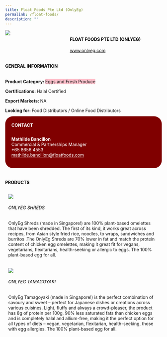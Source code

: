 ```yaml
--- 
title: Float Foods Pte Ltd (OnlyEg) 
permalink: /float-foods/ 
description: ""
--- 
```

<div class="flex-paragraph"> 
<p style="text-transform: uppercase">
</p>
</div> 
<div class="flex-container" style="display: flex; flex-wrap: wrap;"> 
<div class="card sgds" style="flex: 1 1 40%; display: block;">
<img src="https://drive.google.com/u/0/uc?id=1QnpK-pD_4QP7Cm1NIGMAn-K2sKRQVKUg&amp;export=download">
</div> 
<div class="card-sgds" style="flex: 1 1 58%; display: block; margin-left: 3px"> 
<h4 style="text-transform: uppercase; color: black;">
<b>Float Foods Pte Ltd (OnlyEg)
</b>
</h4> 
<p>
<a href="https://www.onlyeg.com" target="_blank">www.onlyeg.com
</a>
</p> 
</div> 
</div> 
<h4 style="text-transform: uppercase; color: black;">
<b>General Information
</b>
</h4> 
<div class="flex-container" style="display: flex; flex-wrap: wrap;"> 
<div class="card sgds" style="flex: 1 1 65%; display: block; align-self: stretch"> 
<div class="flex-paragraph"> 
<p>
<b>Product Category: 
</b>
<span style="background-color: pink; border-radius: 10 px;">Eggs and Fresh Produce
</span>
</p> 
<p>
<b>Certifications: 
</b>Halal Certified
</p> 
<p>
<b>Export Markets: 
</b>NA
</p> 
<p style="margin-bottom: 10px;">
<b>Looking for: 
</b>Food Distributors / Online Food Distributors
</p> 
</div> 
</div> 
<div class="card sgds" style="flex: 1 1 35%; padding: 10px; display: block; background-color: maroon; border-radius: 25px; align-self: center;"> 
<h4 style="color: white; margin-top: 10px; margin-left: 10px;">CONTACT
</h4> 
<div class="flex-paragraph"> 
<p style="padding: 10px; color: white;">
<b>Mathilde Bancillon
</b>
<br>Commercial &amp; Partnerships Manager
<br>+65 8656 4553
<br>
<a href="mailto:mathilde.bancillon@floatfoods.com" style="color: white;">mathilde.bancillon@floatfoods.com
</a>
</p> 
</div> 
</div> 
</div> 
<br> 
<h4 style="text-transform: uppercase; color: black;">
<b>products
</b>
</h4> 
<div style="display: flex; flex-wrap: wrap;"> 
<div class="card sgds" style="flex: 1 1 47%; margin: 10px; display: block;"> 
<div class="flex-image" style="display: block;">
<img src="https://drive.google.com/u/0/uc?id=1uN-x-d736LKSDRN4FPFCZ7rnWveP0pAa&export=download">
</div> 
<div class="flex-paragraph"> 
<h6 style="text-transform: uppercase; color: black;">OnlyEg Shreds
</h6> 
<p>OnlyEg Shreds (made in Singapore!) are 100% plant-based omelettes that have been shredded. The first of its kind, it works great across recipes, from Asian style fried rice, noodles, to wraps, sandwiches and burritos .The OnlyEg Shreds are 70% lower in fat and match the protein content of chicken egg omelettes, making it great fit for vegans, vegetarians, flexitarians, health-seeking or allergic to eggs. The 100% plant-based egg for all.
</p>
</div> 
</div> 
<div class="card sgds" style="flex: 1 1 47%; margin: 10px; display: block;"> 
<div class="flex-image" style="display: block;">
<img src="https://drive.google.com/u/0/uc?id=1uN-x-d736LKSDRN4FPFCZ7rnWveP0pAa&export=download">
</div> 
<div class="flex-paragraph"> 
<h6 style="text-transform: uppercase; color: black;">OnlyEg Tamagoyaki
</h6> 
<p>OnlyEg Tamagoyaki (made in Singapore!) is the perfect combination of savoury and sweet – perfect for Japanese dishes or creations across various cuisines. Light, fluffy and always a crowd-pleaser, the product has 8g of protein per 100g, 90% less saturated fats than chicken eggs and is completely halal and allium-free, making it the perfect option for all types of diets – vegan, vegetarian, flexitarian, health-seeking, those with egg allergies. The 100% plant-based egg for all.
</p>
</div> 
</div> 
</div>